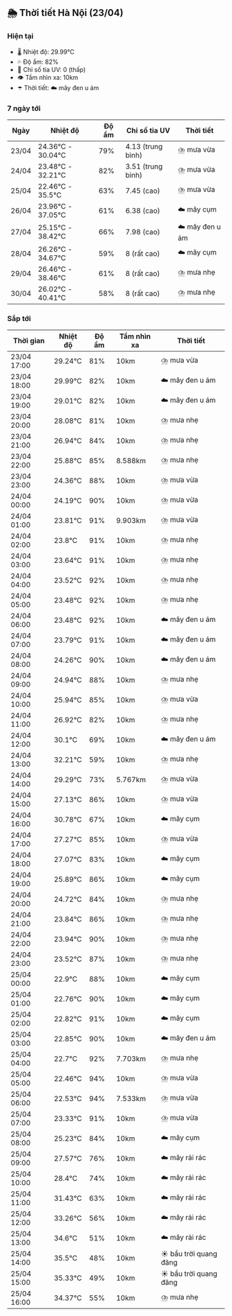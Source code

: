 ## 🌦️ Thời tiết Hà Nội (23/04)

### Hiện tại

- 🌡️ Nhiệt độ: 29.99℃
- 💦 Độ ẩm: 82%
- 🌟 Chỉ số tia UV: 0 (thấp)
- 👁️ Tầm nhìn xa: 10km
- ☂️ Thời tiết: ☁️ mây đen u ám

### 7 ngày tới

| Ngày | Nhiệt độ | Độ ẩm | Chỉ số tia UV | Thời tiết |
| --- | --- | --- | --- | --- |
| 23/04 | 24.36℃ - 30.04℃ | 79% | 4.13 (trung bình) | ⛈️ mưa vừa |
| 24/04 | 23.48℃ - 32.21℃ | 82% | 3.51 (trung bình) | ⛈️ mưa vừa |
| 25/04 | 22.46℃ - 35.5℃ | 63% | 7.45 (cao) | ⛈️ mưa vừa |
| 26/04 | 23.96℃ - 37.05℃ | 61% | 6.38 (cao) | ☁️ mây cụm |
| 27/04 | 25.15℃ - 38.42℃ | 66% | 7.98 (cao) | ☁️ mây đen u ám |
| 28/04 | 26.26℃ - 34.67℃ | 59% | 8 (rất cao) | ☁️ mây cụm |
| 29/04 | 26.46℃ - 38.46℃ | 61% | 8 (rất cao) | ⛈️ mưa nhẹ |
| 30/04 | 26.02℃ - 40.41℃ | 58% | 8 (rất cao) | ⛈️ mưa nhẹ |

### Sắp tới

| Thời gian | Nhiệt độ | Độ ẩm | Tầm nhìn xa | Thời tiết |
| --- | --- | --- | --- | --- |
| 23/04 17:00 | 29.24℃ | 81% | 10km | ⛈️ mưa vừa |
| 23/04 18:00 | 29.99℃ | 82% | 10km | ☁️ mây đen u ám |
| 23/04 19:00 | 29.01℃ | 82% | 10km | ☁️ mây đen u ám |
| 23/04 20:00 | 28.08℃ | 81% | 10km | ⛈️ mưa nhẹ |
| 23/04 21:00 | 26.94℃ | 84% | 10km | ⛈️ mưa nhẹ |
| 23/04 22:00 | 25.88℃ | 85% | 8.588km | ⛈️ mưa nhẹ |
| 23/04 23:00 | 24.36℃ | 88% | 10km | ⛈️ mưa vừa |
| 24/04 00:00 | 24.19℃ | 90% | 10km | ⛈️ mưa vừa |
| 24/04 01:00 | 23.81℃ | 91% | 9.903km | ⛈️ mưa vừa |
| 24/04 02:00 | 23.8℃ | 91% | 10km | ⛈️ mưa nhẹ |
| 24/04 03:00 | 23.64℃ | 91% | 10km | ⛈️ mưa nhẹ |
| 24/04 04:00 | 23.52℃ | 92% | 10km | ⛈️ mưa nhẹ |
| 24/04 05:00 | 23.48℃ | 92% | 10km | ⛈️ mưa nhẹ |
| 24/04 06:00 | 23.48℃ | 92% | 10km | ☁️ mây đen u ám |
| 24/04 07:00 | 23.79℃ | 91% | 10km | ☁️ mây đen u ám |
| 24/04 08:00 | 24.26℃ | 90% | 10km | ☁️ mây đen u ám |
| 24/04 09:00 | 24.94℃ | 88% | 10km | ⛈️ mưa nhẹ |
| 24/04 10:00 | 25.94℃ | 85% | 10km | ⛈️ mưa vừa |
| 24/04 11:00 | 26.92℃ | 82% | 10km | ⛈️ mưa nhẹ |
| 24/04 12:00 | 30.1℃ | 69% | 10km | ☁️ mây đen u ám |
| 24/04 13:00 | 32.21℃ | 59% | 10km | ⛈️ mưa nhẹ |
| 24/04 14:00 | 29.29℃ | 73% | 5.767km | ⛈️ mưa vừa |
| 24/04 15:00 | 27.13℃ | 86% | 10km | ⛈️ mưa vừa |
| 24/04 16:00 | 30.78℃ | 67% | 10km | ☁️ mây cụm |
| 24/04 17:00 | 27.27℃ | 85% | 10km | ⛈️ mưa vừa |
| 24/04 18:00 | 27.07℃ | 83% | 10km | ☁️ mây cụm |
| 24/04 19:00 | 25.89℃ | 86% | 10km | ☁️ mây cụm |
| 24/04 20:00 | 24.72℃ | 84% | 10km | ⛈️ mưa nhẹ |
| 24/04 21:00 | 23.84℃ | 86% | 10km | ⛈️ mưa nhẹ |
| 24/04 22:00 | 23.94℃ | 90% | 10km | ⛈️ mưa nhẹ |
| 24/04 23:00 | 23.52℃ | 87% | 10km | ⛈️ mưa nhẹ |
| 25/04 00:00 | 22.9℃ | 88% | 10km | ☁️ mây cụm |
| 25/04 01:00 | 22.76℃ | 90% | 10km | ☁️ mây cụm |
| 25/04 02:00 | 22.82℃ | 91% | 10km | ☁️ mây cụm |
| 25/04 03:00 | 22.85℃ | 90% | 10km | ☁️ mây đen u ám |
| 25/04 04:00 | 22.7℃ | 92% | 7.703km | ⛈️ mưa nhẹ |
| 25/04 05:00 | 22.46℃ | 94% | 10km | ⛈️ mưa vừa |
| 25/04 06:00 | 22.53℃ | 94% | 7.533km | ⛈️ mưa vừa |
| 25/04 07:00 | 23.33℃ | 91% | 10km | ⛈️ mưa vừa |
| 25/04 08:00 | 25.23℃ | 84% | 10km | ☁️ mây cụm |
| 25/04 09:00 | 27.57℃ | 76% | 10km | ☁️ mây rải rác |
| 25/04 10:00 | 28.4℃ | 74% | 10km | ☁️ mây rải rác |
| 25/04 11:00 | 31.43℃ | 63% | 10km | ☁️ mây rải rác |
| 25/04 12:00 | 33.26℃ | 56% | 10km | ☁️ mây rải rác |
| 25/04 13:00 | 34.6℃ | 51% | 10km | ☁️ mây rải rác |
| 25/04 14:00 | 35.5℃ | 48% | 10km | ☀️ bầu trời quang đãng |
| 25/04 15:00 | 35.33℃ | 49% | 10km | ☀️ bầu trời quang đãng |
| 25/04 16:00 | 34.37℃ | 55% | 10km | ⛈️ mưa nhẹ |

